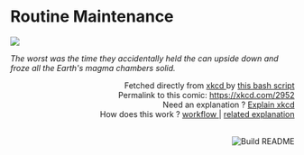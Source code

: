# <b>Routine Maintenance</b>

[![](https://imgs.xkcd.com/comics/routine_maintenance.png)](https://xkcd.com/2952)

<i>The worst was the time they accidentally held the can upside down and froze all the Earth&#39;s magma chambers solid.</i>

<div align="right">
  Fetched directly from
  <a href="https://xkcd.com">
    xkcd
  </a>
  by
  <a href="https://github.com/Vanille-N/Vanille-N/blob/master/fetch">
    this bash script
  </a>
</div>
<div align="right">
  Permalink to this comic:
  <a href="https://xkcd.com/2952">
    https://xkcd.com/2952
  </a>
</div>
<div align="right">
  Need an explanation ?
  <a href="https://www.explainxkcd.com/wiki/index.php/2952">
    Explain xkcd
  </a>
</div>
<div align="right">
  How does this work ?
  <a href="https://github.com/Vanille-N/Vanille-N/blob/master/.github/workflows/build.yml">
    workflow
  </a>
  |
  <a href="https://simonwillison.net/2020/Jul/10/self-updating-profile-readme/">
    related explanation
  </a>
</div><br>

<a href="https://github.com/Vanille-N/Vanille-N/actions"><img src="https://github.com/Vanille-N/Vanille-N/workflows/Build%20README/badge.svg" align="right" alt="Build README"></a>
